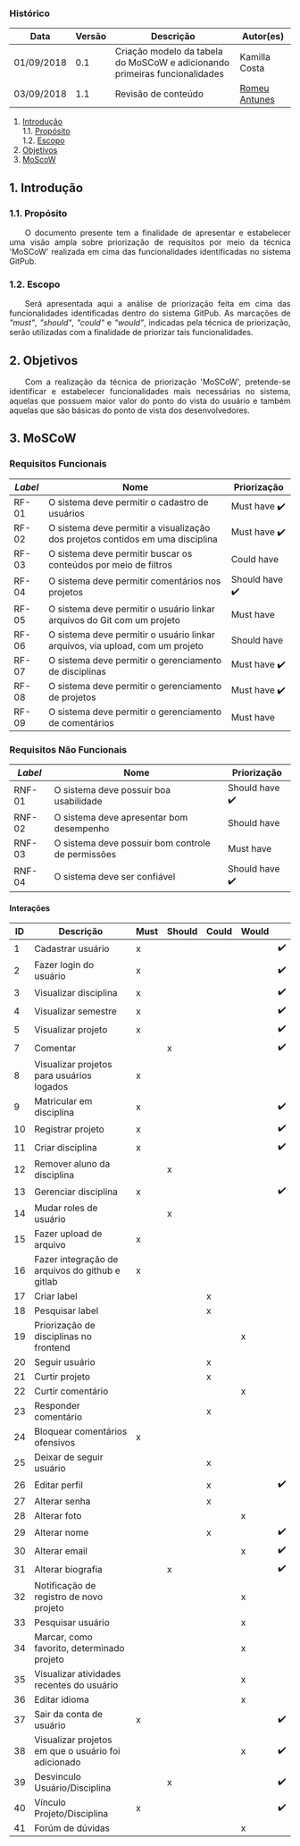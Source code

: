 ### Histórico
|Data|Versão|Descrição|Autor(es)|
|--|--|--|--|
| 01/09/2018 | 0.1 | Criação modelo da tabela do MoSCoW e adicionando primeiras funcionalidades | Kamilla Costa |
| 03/09/2018 | 1.1 | Revisão de conteúdo  | [Romeu Antunes](https://github.com/RomeuCarvalhoAntunes) |


1. [Introdução](#1-introdução)  
1.1. [Propósito](#11-propósito)  
1.2. [Escopo](#12-escopo)  
2. [Objetivos](#2-objetivos)  
3. [MoScoW](#4-moscow)  

## 1. Introdução
### 1.1. Propósito
<p align="justify">&emsp;&emsp;O documento presente tem a finalidade de apresentar e estabelecer uma visão ampla sobre priorização de requisitos por meio da técnica 'MoSCoW' realizada em cima das funcionalidades identificadas no sistema GitPub.</p>

### 1.2. Escopo
<p align="justify">&emsp;&emsp;Será apresentada aqui a análise de priorização feita em cima das funcionalidades identificadas dentro do sistema GitPub. As marcações de <i>"must"</i>, <i>"should"</i>, <i>"could"</i> e <i>"would"</i>, indicadas pela técnica de priorização, serão utilizadas com a finalidade de  priorizar tais funcionalidades.</p>

## 2. Objetivos
<p align="justify">&emsp;&emsp;Com a realização da técnica de priorização 'MoSCoW', pretende-se identificar e estabelecer funcionalidades mais necessárias no sistema, aquelas que possuem maior valor do ponto do vista do usuário e também aquelas que são básicas do ponto de vista dos desenvolvedores.</p>

## 3. MoSCoW

### Requisitos Funcionais
| *Label* | Nome | Priorização |
| ------- | ---- | ----------- |
| RF-01 | O sistema deve permitir o cadastro de usuários | Must have :heavy_check_mark:|
| RF-02 | O sistema deve permitir a visualização dos projetos contidos em uma disciplina | Must have :heavy_check_mark:|
| RF-03 | O sistema deve permitir buscar os conteúdos por meio de filtros | Could have |
| RF-04 | O sistema deve permitir comentários nos projetos | Should have :heavy_check_mark:|
| RF-05 | O sistema deve permitir o usuário linkar arquivos do Git com um projeto | Must have |
| RF-06 | O sistema deve permitir o usuário linkar arquivos, via upload, com um projeto | Should have |
| RF-07 | O sistema deve permitir o gerenciamento de disciplinas | Must have :heavy_check_mark:|
| RF-08 | O sistema deve permitir o gerenciamento de projetos | Must have :heavy_check_mark:|
| RF-09 | O sistema deve permitir o gerenciamento de comentários | Must have |

### Requisitos Não Funcionais
| *Label* | Nome | Priorização |
| ------- | ---- | ----------- |
| RNF-01 | O sistema deve possuir boa usabilidade | Should have :heavy_check_mark:|
| RNF-02 | O sistema deve apresentar bom desempenho | Should have |
| RNF-03 | O sistema deve possuir bom controle de permissões | Must have |
| RNF-04 | O sistema deve ser confiável | Should have :heavy_check_mark:|

#### Interações
|ID|Descrição|Must|Should|Could|Would||
|--|--|--|--|--|--|--|
|1|Cadastrar usuário|x||||:heavy_check_mark:
|2|Fazer login do usuário|x||||:heavy_check_mark:
|3|Visualizar disciplina|x||||:heavy_check_mark:
|4|Visualizar semestre|x||||:heavy_check_mark:
|5|Visualizar projeto|x||||:heavy_check_mark:
|7|Comentar||x|||:heavy_check_mark:
|8|Visualizar projetos para usuários logados|x||||
|9|Matricular em disciplina|x||||:heavy_check_mark:
|10|Registrar projeto|x||||:heavy_check_mark:
|11|Criar disciplina|x||||:heavy_check_mark:
|12|Remover aluno da disciplina||x|||
|13|Gerenciar disciplina|x||||:heavy_check_mark:
|14|Mudar roles de usuário||x|||
|15|Fazer upload de arquivo|x||||
|16|Fazer integração de arquivos do github e gitlab|x||||
|17|Criar label|||x||
|18|Pesquisar label|||x||
|19|Priorização de disciplinas no frontend||||x|
|20|Seguir usuário|||x||
|21|Curtir projeto|||x||
|22|Curtir comentário||||x|
|23|Responder comentário|||x||
|24|Bloquear comentários ofensivos|x||||
|25|Deixar de seguir usuário|||x||
|26|Editar perfil|||x||:heavy_check_mark:
|27|Alterar senha|||x||
|28|Alterar foto||||x|
|29|Alterar nome|||x||:heavy_check_mark:
|30|Alterar email||||x|:heavy_check_mark:
|31|Alterar biografia||x|||:heavy_check_mark:
|32|Notificação de registro de novo projeto||||x|
|33|Pesquisar usuário||||x|
|34|Marcar, como favorito, determinado projeto||||x|
|35|Visualizar atividades recentes do usuário||||x|
|36|Editar idioma||||x|
|37|Sair da conta de usuário|x||||:heavy_check_mark:
|38|Visualizar projetos em que o usuário foi adicionado||||x|:heavy_check_mark:
|39|Desvinculo Usuário/Disciplina||x|||:heavy_check_mark:
|40|Vínculo Projeto/Disciplina|x||||:heavy_check_mark:
|41|Forúm de dúvidas||||x|

